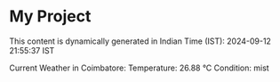 # My Project

This content is dynamically generated in Indian Time (IST): 2024-09-12 21:55:37 IST


Current Weather in Coimbatore:
Temperature: 26.88 °C
Condition: mist
